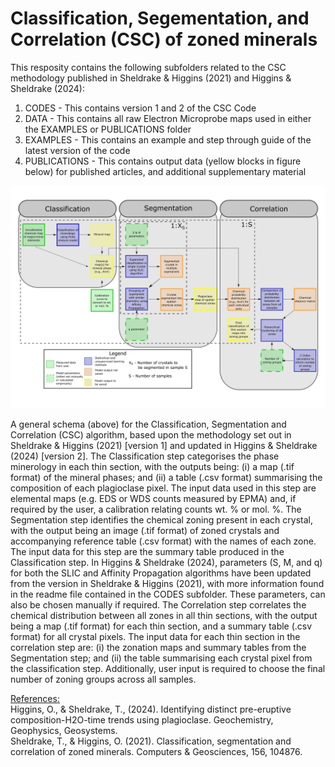 # Classification, Segementation, and Correlation (CSC) of zoned minerals

This resposity contains the following subfolders related to the CSC methodology published in Sheldrake & Higgins (2021) and Higgins & Sheldrake (2024):<br>
1. CODES - This contains version 1 and 2 of the CSC Code
2. DATA - This contains all raw Electron Microprobe maps used in either the EXAMPLES or PUBLICATIONS folder
3. EXAMPLES - This contains an example and step through guide of the latest version of the code
4. PUBLICATIONS - This contains output data (yellow blocks in figure below) for published articles, and additional supplementary material

![CSC schema](CSC_schema.jpg)

A general schema (above) for the Classification, Segmentation and Correlation (CSC) algorithm, based upon the methodology set out in Sheldrake & Higgins (2021) [version 1] and updated in Higgins & Sheldrake (2024) [version 2]. The Classification step categorises the phase minerology in each thin section, with the outputs being: (i) a map (.tif format) of the mineral phases; and (ii) a table (.csv format) summarising the composition of each plagioclase pixel. The input data used in this step are elemental maps (e.g. EDS or WDS counts measured by EPMA) and, if required by the user, a calibration relating counts wt. % or mol. %. The Segmentation step identifies the chemical zoning present in each crystal, with the output being an image (.tif format) of zoned crystals and accompanying reference table (.csv format) with the names of each zone. The input data for this step are the summary table produced in the Classification step. In Higgins & Sheldrake (2024), parameters (S, M, and q) for both the SLIC and Affinity Propagation algorithms have been updated from the version in Sheldrake & Higgins (2021), with more information found in the readme file contained in the CODES subfolder. These parameters, can also be chosen manually if required. The Correlation step correlates the chemical distribution between all zones in all thin sections, with the output being a map (.tif format) for each thin section, and a summary table (.csv format) for all crystal pixels. The input data for each thin section in the correlation step are: (i) the zonation maps and summary tables from the Segmentation step; and (ii) the table summarising each crystal pixel from the classification step. Additionally, user input is required to choose the final number of zoning groups across all samples.

<ins>References:</ins><br>
Higgins, O., & Sheldrake, T., (2024). Identifying distinct pre-eruptive composition-H2O-time trends using plagioclase. Geochemistry, Geophysics, Geosystems.<br>
Sheldrake, T., & Higgins, O. (2021). Classification, segmentation and correlation of zoned minerals. Computers & Geosciences, 156, 104876.
